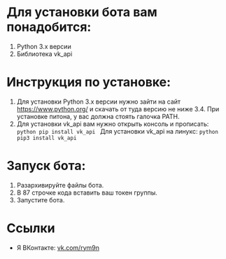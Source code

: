 # Для установки бота вам понадобится:
1. Python 3.x версии
2. Библиотека vk_api

# Инструкция по установке:
1. Для установки Python 3.x версии нужно зайти на сайт https://www.python.org/ и скачать от туда версию не ниже 3.4.
   При установке питона, у вас должна стоять галочка PATH.
2. Для установки vk_api вам нужно открыть консоль и прописать: ```python pip install vk_api ```
   Для установки vk_api на линукс: ```python pip3 install vk_api ```

# Запуск бота:
1. Разархивируйте файлы бота.
2. В 87 строчке кода вставить ваш токен группы.
3. Запустите бота.

# Ссылки
* Я ВКонтакте: [vk.com/rym9n](https://vk.com/rym9n)
